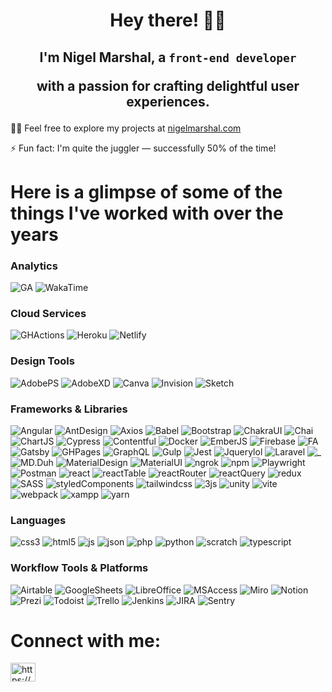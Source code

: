 <h1 align="center">
  Hey there! 👋🏽   
</h2>

<h2 align="center">
 I'm Nigel Marshal, a <code>front-end developer</code>

  with a passion for crafting delightful user experiences.
</h1>


👨‍💻 Feel free to explore my projects at [nigelmarshal.com](https://www.nigelmarshal.com)

⚡ Fun fact: I'm quite the juggler — successfully 50% of the time!

<h1>Here is a glimpse of some of the things I've worked with over the years</h2>

<h3>Analytics</h3>

![GA](https://img.shields.io/badge/Google%20Analytics-E37400?style=for-the-badge&logo=google%20analytics&logoColor=white)
![WakaTime](https://img.shields.io/badge/WakaTime-000000?style=for-the-badge&logo=WakaTime&logoColor=white)

<h3>Cloud Services</h3>

![GHActions](https://img.shields.io/badge/GitHub_Actions-2088FF?style=for-the-badge&logo=github-actions&logoColor=white)
![Heroku](https://img.shields.io/badge/Heroku-430098?style=for-the-badge&logo=heroku&logoColor=white)
![Netlify](https://img.shields.io/badge/Netlify-00C7B7?style=for-the-badge&logo=netlify&logoColor=white)

<h3>Design Tools</h3>

![AdobePS](https://img.shields.io/badge/Adobe%20Photoshop-31A8FF?style=for-the-badge&logo=Adobe%20Photoshop&logoColor=black)
![AdobeXD](https://img.shields.io/badge/Adobe%20XD-470137?style=for-the-badge&logo=Adobe%20XD&logoColor=#FF61F6)
![Canva](https://img.shields.io/badge/Canva-%2300C4CC.svg?&style=for-the-badge&logo=Canva&logoColor=white)
![Invision](https://img.shields.io/badge/InVision-FF3366?style=for-the-badge&logo=InVision&logoColor=white)
![Sketch](https://img.shields.io/badge/Sketch-FFB387?style=for-the-badge&logo=sketch&logoColor=black)

<h3>Frameworks & Libraries</h3>

![Angular](https://img.shields.io/badge/Angular-DD0031?style=for-the-badge&logo=angular&logoColor=white)
![AntDesign](https://img.shields.io/badge/Ant%20Design-1890FF?style=for-the-badge&logo=antdesign&logoColor=white)
![Axios](https://img.shields.io/badge/axios-671ddf?&style=for-the-badge&logo=axios&logoColor=white)
![Babel](https://img.shields.io/badge/Babel-F9DC3E?style=for-the-badge&logo=babel&logoColor=white)
![Bootstrap](https://img.shields.io/badge/Bootstrap-563D7C?style=for-the-badge&logo=bootstrap&logoColor=white)
![ChakraUI](https://img.shields.io/badge/Chakra--UI-319795?style=for-the-badge&logo=chakra-ui&logoColor=white)
![Chai](https://img.shields.io/badge/chai-A30701?style=for-the-badge&logo=chai&logoColor=white)
![ChartJS](https://img.shields.io/badge/Chart%20js-FF6384?style=for-the-badge&logo=chartdotjs&logoColor=white)
![Cypress](https://img.shields.io/badge/Cypress-17202C?style=for-the-badge&logo=cypress&logoColor=white)
![Contentful](https://img.shields.io/badge/contentful-2478CC?style=for-the-badge&logo=contentful&logoColor=white)
![Docker](https://img.shields.io/badge/Docker-2CA5E0?style=for-the-badge&logo=docker&logoColor=white)
![EmberJS](https://img.shields.io/badge/ember%20js-E04E39?style=for-the-badge&logo=emberdotjs&logoColor=white)
![Firebase](https://img.shields.io/badge/firebase-ffca28?style=for-the-badge&logo=firebase&logoColor=black)
![FA](https://img.shields.io/badge/Font_Awesome-339AF0?style=for-the-badge&logo=fontawesome&logoColor=white)
![Gatsby](https://img.shields.io/badge/Gatsby-663399?style=for-the-badge&logo=gatsby&logoColor=white)
![GHPages](https://img.shields.io/badge/GitHub%20Pages-222222?style=for-the-badge&logo=GitHub%20Pages&logoColor=white)
![GraphQL](https://img.shields.io/badge/GraphQl-E10098?style=for-the-badge&logo=graphql&logoColor=white)
![Gulp](https://img.shields.io/badge/Gulp-CF4647?style=for-the-badge&logo=gulp&logoColor=white)
![Jest](https://img.shields.io/badge/Jest-C21325?style=for-the-badge&logo=jest&logoColor=white)
![Jquerylol](https://img.shields.io/badge/jQuery-0769AD?style=for-the-badge&logo=jquery&logoColor=white)
![Laravel](https://img.shields.io/badge/Laravel-FF2D20?style=for-the-badge&logo=laravel&logoColor=white)
![_](https://img.shields.io/badge/Lodash-3492FF?style=for-the-badge&logo=lodash&logoColor=white")
![MD.Duh](https://img.shields.io/badge/Markdown-000000?style=for-the-badge&logo=markdown&logoColor=white)
![MaterialDesign](https://img.shields.io/badge/material%20design-757575?style=for-the-badge&logo=material%20design&logoColor=white)
![MaterialUI](https://img.shields.io/badge/Material%20UI-007FFF?style=for-the-badge&logo=mui&logoColor=white)
![ngrok](https://img.shields.io/badge/ngrok-140648?style=for-the-badge&logo=Ngrok&logoColor=white)
![npm](https://img.shields.io/badge/npm-CB3837?style=for-the-badge&logo=npm&logoColor=white)
![Playwright](https://img.shields.io/badge/Playwright-45ba4b?style=for-the-badge&logo=Playwright&logoColor=white)
![Postman](https://img.shields.io/badge/Postman-FF6C37?style=for-the-badge&logo=Postman&logoColor=white)
![react](https://img.shields.io/badge/React-20232A?style=for-the-badge&logo=react&logoColor=61DAFB)
![reactTable](https://img.shields.io/badge/react%20table-FF4154?style=for-the-badge&logo=react%20table&logoColor=white)
![reactRouter](https://img.shields.io/badge/React_Router-CA4245?style=for-the-badge&logo=react-router&logoColor=white)
![reactQuery](https://img.shields.io/badge/React_Query-FF4154?style=for-the-badge&logo=ReactQuery&logoColor=white)
![redux](https://img.shields.io/badge/Redux-593D88?style=for-the-badge&logo=redux&logoColor=white)
![SASS](https://img.shields.io/badge/Sass-CC6699?style=for-the-badge&logo=sass&logoColor=white)
![styledComponents](https://img.shields.io/badge/styled--components-DB7093?style=for-the-badge&logo=styled-components&logoColor=white)
![tailwindcss](https://img.shields.io/badge/Tailwind_CSS-38B2AC?style=for-the-badge&logo=tailwind-css&logoColor=white)
![3js](https://img.shields.io/badge/ThreeJs-black?style=for-the-badge&logo=three.js&logoColor=white)
![unity](https://img.shields.io/badge/Unity-100000?style=for-the-badge&logo=unity&logoColor=white)
![vite](https://img.shields.io/badge/Vite-B73BFE?style=for-the-badge&logo=vite&logoColor=FFD62E)
![webpack](https://img.shields.io/badge/Webpack-8DD6F9?style=for-the-badge&logo=Webpack&logoColor=whit)
![xampp](https://img.shields.io/badge/Xampp-F37623?style=for-the-badge&logo=xampp&logoColor=white)
![yarn](https://img.shields.io/badge/Yarn-2C8EBB?style=for-the-badge&logo=yarn&logoColor=white)

<h3>Languages</h3>

![css3](https://img.shields.io/badge/CSS3-1572B6?style=for-the-badge&logo=css3&logoColor=white)
![html5](https://img.shields.io/badge/HTML5-E34F26?style=for-the-badge&logo=html5&logoColor=white)
![js](https://img.shields.io/badge/JavaScript-323330?style=for-the-badge&logo=javascript&logoColor=F7DF1E)
![json](https://img.shields.io/badge/json-5E5C5C?style=for-the-badge&logo=json&logoColor=white)
![php](https://img.shields.io/badge/PHP-777BB4?style=for-the-badge&logo=php&logoColor=white)
![python](https://img.shields.io/badge/Python-FFD43B?style=for-the-badge&logo=python&logoColor=blue)
![scratch](https://img.shields.io/badge/Scratch-4D97FF?style=for-the-badge&logo=Scratch&logoColor=white)
![typescript](https://img.shields.io/badge/TypeScript-007ACC?style=for-the-badge&logo=typescript&logoColor=white)

<h3>Workflow Tools & Platforms</h3>

![Airtable](https://img.shields.io/badge/Airtable-18BFFF?style=for-the-badge&logo=Airtable&logoColor=white)
![GoogleSheets](https://img.shields.io/badge/Google%20Sheets-34A853?style=for-the-badge&logo=google-sheets&logoColor=white)
![LibreOffice](https://img.shields.io/badge/LibreOffice-18A303?style=for-the-badge&logo=LibreOffice&logoColor=white)
![MSAccess](https://img.shields.io/badge/Microsoft_Access-A4373A?style=for-the-badge&logo=microsoft-access&logoColor=white)
![Miro](https://img.shields.io/badge/Miro-F7C922?style=for-the-badge&logo=Miro&logoColor=050036)
![Notion](https://img.shields.io/badge/Notion-000000?style=for-the-badge&logo=notion&logoColor=white)
![Prezi](https://img.shields.io/badge/Prezi-3181FF?style=for-the-badge&logo=prezi&logoColor=white)
![Todoist](https://img.shields.io/badge/Todoist-E44332?style=for-the-badge&logo=todoist&logoColor=white)
![Trello](https://img.shields.io/badge/Trello-0052CC?style=for-the-badge&logo=trello&logoColor=white)
![Jenkins](https://img.shields.io/badge/Jenkins-D24939?style=for-the-badge&logo=Jenkins&logoColor=white)
![JIRA](https://img.shields.io/badge/Jira-0052CC?style=for-the-badge&logo=Jira&logoColor=white)
![Sentry](https://img.shields.io/badge/Sentry-black?style=for-the-badge&logo=Sentry&logoColor=#362D59)

<h1 align="left">Connect with me:</h3>
<p align="left">
  <a
    href="https://www.linkedin.com/in/nigelmarshal/"
    target="_blank" rel="noopener noreferrer"
    ><img
      align="center"
      src="https://raw.githubusercontent.com/rahuldkjain/github-profile-readme-generator/master/src/images/icons/Social/linked-in-alt.svg"
      alt="https://www.linkedin.com/in/nigelmarshal/"
      height="30"
      width="40"
  /></a>
</p>
